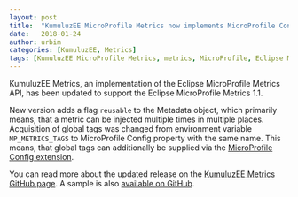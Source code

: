```yaml
---
layout: post
title:  "KumuluzEE MicroProfile Metrics now implements MicroProfile Config 1.1"
date:   2018-01-24
author: urbim
categories: [KumuluzEE, Metrics]
tags: [KumuluzEE MicroProfile Metrics, metrics, MicroProfile, Eclipse MicroProfile]
---
```


KumuluzEE Metrics, an implementation of the Eclipse MicroProfile Metrics API, has been updated to support the Eclipse
MicroProfile Metrics 1.1.

New version adds a flag `reusable` to the Metadata object, which primarily means, that a metric can be injected multiple
times in multiple places. Acquisition of global tags was changed from environment variable `MP_METRICS_TAGS` to
MicroProfile Config property with the same name. This means, that global tags can additionally be supplied via the
[MicroProfile Config extension](https://github.com/kumuluz/kumuluzee-config-mp).

<!--more-->

You can read more about the updated release on the
[KumuluzEE Metrics GitHub page](https://github.com/kumuluz/kumuluzee-metrics).
A sample is also [available on GitHub](https://github.com/kumuluz/kumuluzee-samples/tree/master/kumuluzee-metrics).
